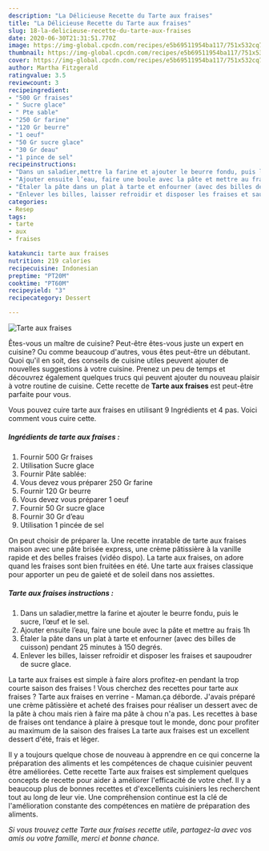```yaml
---
description: "La Délicieuse Recette du Tarte aux fraises"
title: "La Délicieuse Recette du Tarte aux fraises"
slug: 18-la-delicieuse-recette-du-tarte-aux-fraises
date: 2020-06-30T21:31:51.770Z
image: https://img-global.cpcdn.com/recipes/e5b69511954ba117/751x532cq70/tarte-aux-fraises-photo-principale-de-la-recette.jpg
thumbnail: https://img-global.cpcdn.com/recipes/e5b69511954ba117/751x532cq70/tarte-aux-fraises-photo-principale-de-la-recette.jpg
cover: https://img-global.cpcdn.com/recipes/e5b69511954ba117/751x532cq70/tarte-aux-fraises-photo-principale-de-la-recette.jpg
author: Martha Fitzgerald
ratingvalue: 3.5
reviewcount: 3
recipeingredient:
- "500 Gr fraises"
- " Sucre glace"
- " Pte sable"
- "250 Gr farine"
- "120 Gr beurre"
- "1 oeuf"
- "50 Gr sucre glace"
- "30 Gr deau"
- "1 pince de sel"
recipeinstructions:
- "Dans un saladier,mettre la farine et ajouter le beurre fondu, puis le sucre, l’œuf et le sel."
- "Ajouter ensuite l’eau, faire une boule avec la pâte et mettre au frais 1h"
- "Étaler la pâte dans un plat à tarte et enfourner (avec des billes de cuisson) pendant 25 minutes à 150 degrés."
- "Enlever les billes, laisser refroidir et disposer les fraises et saupoudrer de sucre glace."
categories:
- Resep
tags:
- tarte
- aux
- fraises

katakunci: tarte aux fraises 
nutrition: 219 calories
recipecuisine: Indonesian
preptime: "PT20M"
cooktime: "PT60M"
recipeyield: "3"
recipecategory: Dessert

---
```



![Tarte aux fraises](https://img-global.cpcdn.com/recipes/e5b69511954ba117/751x532cq70/tarte-aux-fraises-photo-principale-de-la-recette.jpg)

Êtes-vous un maître de cuisine? Peut-être êtes-vous juste un expert en cuisine? Ou comme beaucoup d'autres, vous êtes peut-être un débutant. Quoi qu'il en soit, des conseils de cuisine utiles peuvent ajouter de nouvelles suggestions à votre cuisine. Prenez un peu de temps et découvrez également quelques trucs qui peuvent ajouter du nouveau plaisir à votre routine de cuisine. Cette recette de <strong> Tarte aux fraises </strong> est peut-être parfaite pour vous.

<!--inarticleads1-->

Vous pouvez cuire tarte aux fraises en utilisant 9 Ingrédients et 4 pas. Voici comment vous cuire cette.

##### Ingrédients de tarte aux fraises :

1. Fournir 500 Gr fraises
1. Utilisation  Sucre glace
1. Fournir  Pâte sablée:
1. Vous devez vous préparer 250 Gr farine
1. Fournir 120 Gr beurre
1. Vous devez vous préparer 1 oeuf
1. Fournir 50 Gr sucre glace
1. Fournir 30 Gr d’eau
1. Utilisation 1 pincée de sel


On peut choisir de préparer la. Une recette inratable de tarte aux fraises maison avec une pâte brisée express, une crème pâtissière à la vanille rapide et des belles fraises (vidéo dispo). La tarte aux fraises, on adore quand les fraises sont bien fruitées en été. Une tarte aux fraises classique pour apporter un peu de gaieté et de soleil dans nos assiettes. 

<!--inarticleads2-->

##### Tarte aux fraises instructions :

1. Dans un saladier,mettre la farine et ajouter le beurre fondu, puis le sucre, l’œuf et le sel.
1. Ajouter ensuite l’eau, faire une boule avec la pâte et mettre au frais 1h
1. Étaler la pâte dans un plat à tarte et enfourner (avec des billes de cuisson) pendant 25 minutes à 150 degrés.
1. Enlever les billes, laisser refroidir et disposer les fraises et saupoudrer de sucre glace.


La tarte aux fraises est simple à faire alors profitez-en pendant la trop courte saison des fraises ! Vous cherchez des recettes pour tarte aux fraises ? Tarte aux fraises en verrine - Maman.ça déborde. J&#39;avais préparé une crème pâtissière et acheté des fraises pour réaliser un dessert avec de la pâte à chou mais rien à faire ma pâte à chou n&#39;a pas. Les recettes à base de fraises ont tendance à plaire à presque tout le monde, donc pour profiter au maximum de la saison des fraises La tarte aux fraises est un excellent dessert d&#39;été, frais et léger. 

<!--inarticleads1-->

<p>
Il y a toujours quelque chose de nouveau à apprendre en ce qui concerne la préparation des aliments et les compétences de chaque cuisinier peuvent être améliorées. Cette recette Tarte aux fraises est simplement quelques concepts de recette pour aider à améliorer l'efficacité de votre chef. Il y a beaucoup plus de bonnes recettes et d'excellents cuisiniers les recherchent tout au long de leur vie. Une compréhension continue est la clé de l'amélioration constante des compétences en matière de préparation des aliments.
</p>

<p>
<i>Si vous trouvez cette Tarte aux fraises recette utile, partagez-la avec vos amis ou votre famille, merci et bonne chance.</i>
</p>
